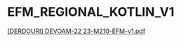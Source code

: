 # EFM_REGIONAL_KOTLIN_V1

[[DERDOURI] DEVOAM-22 23-M210-EFM-v1.pdf](https://github.com/Gharballil-Asmaa/EFM_REGIONAL_KOTLIN_V1/files/10834115/DERDOURI.DEVOAM-22.23-M210-EFM-v1.pdf)
